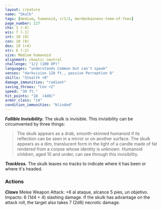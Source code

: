 ```yaml
---
layout: creature
name: "Skulk"
tags: [medium, humanoid, cr1/2, mordenkainens-tome-of-foes]
page_number: 227
cha: 1 (-4)
wis: 7 (-1)
int: 10 (0)
con: 10 (0)
dex: 19 (+4)
str: 6 (-2)
size: Medium humanoid
alignment: chaotic neutral
challenge: "1/2 (100 XP)"
languages: "understands Common but can't speak"
senses: "darkvision 120 ft., passive Perception 8"
skills: "Stealth +8"
damage_immunities: "radiant"
saving_throws: "Con +2"
speed: "30 ft."
hit_points: "18  (4d8)"
armor_class: "14"
condition_immunities: "blinded"
---
```


***Fallible Invisibility.*** The skulk is invisible. This invisibility can be circumvented by three things:
> The skulk appears as a drab, smooth-skinned humanoid if its reflection can be seen in a mirror or on another surface.
> The skulk appears as a dim, translucent form in the light of a candle made of fat rendered from a corpse whose identity is unknown.
> Humanoid children, aged 10 and under, can see through this invisibility.

***Trackless.*** The skulk leaves no tracks to indicate where it has been or where it's headed.

### Actions

***Claws*** Melee Weapon Attack: +6 al ataque, alcance 5 pies, un objetivo. Impacto: 6 (1d4 + 4) slashing damage. If the skulk has advantage on the attack roll, the target also takes 7 (2d6) necrotic damage.